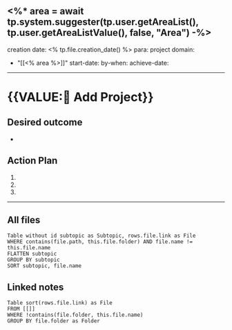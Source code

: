 <%*
area = await tp.system.suggester(tp.user.getAreaList(), tp.user.getAreaListValue(), false, "Area")
-%>
---
creation date: <% tp.file.creation_date() %>
para: project
domain: 
  - "[[<% area %>]]"
start-date: 
by-when: 
achieve-date: 
---
# {{VALUE:🎯 Add Project}}
## Desired outcome
- 

## Action Plan
1. 
2. 
3. 

---
## All files
```dataview
Table without id subtopic as Subtopic, rows.file.link as File
WHERE contains(file.path, this.file.folder) AND file.name != this.file.name
FLATTEN subtopic
GROUP BY subtopic
SORT subtopic, file.name
```

## Linked notes
```dataview
Table sort(rows.file.link) as File
FROM [[]]
WHERE !contains(file.folder, this.file.name)
GROUP BY file.folder as Folder
```